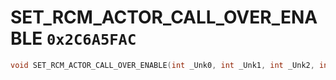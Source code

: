# SET_RCM_ACTOR_CALL_OVER_ENABLE `0x2C6A5FAC`

```cpp
void SET_RCM_ACTOR_CALL_OVER_ENABLE(int _Unk0, int _Unk1, int _Unk2, int _Unk3, int _Unk4, int _Unk5, int _Unk6, int _Unk7, int _Unk8, int _Unk9);
```